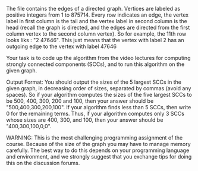 The file contains the edges of a directed graph. Vertices are labeled as positive integers from 1 to 875714. Every row indicates an edge, the vertex label in first column is the tail and the vertex label in second column is the head (recall the graph is directed, and the edges are directed from the first column vertex to the second column vertex). So for example, the 11th row looks liks : "2 47646". This just means that the vertex with label 2 has an outgoing edge to the vertex with label 47646

Your task is to code up the algorithm from the video lectures for computing strongly connected components (SCCs), and to run this algorithm on the given graph.

Output Format: You should output the sizes of the 5 largest SCCs in the given graph, in decreasing order of sizes, separated by commas (avoid any spaces). So if your algorithm computes the sizes of the five largest SCCs to be 500, 400, 300, 200 and 100, then your answer should be "500,400,300,200,100". If your algorithm finds less than 5 SCCs, then write 0 for the remaining terms. Thus, if your algorithm computes only 3 SCCs whose sizes are 400, 300, and 100, then your answer should be "400,300,100,0,0".

WARNING: This is the most challenging programming assignment of the course. Because of the size of the graph you may have to manage memory carefully. The best way to do this depends on your programming language and environment, and we strongly suggest that you exchange tips for doing this on the discussion forums.